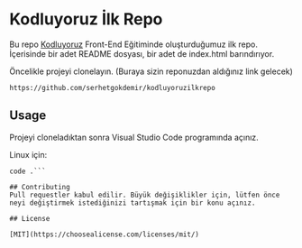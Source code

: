 # Kodluyoruz İlk Repo

Bu repo [Kodluyoruz](https://www.kodluyoruz.org/) Front-End Eğitiminde oluşturduğumuz ilk repo. İçerisinde bir adet README dosyası, bir adet de index.html barındırıyor.

Öncelikle projeyi clonelayın. (Buraya sizin reponuzdan aldığınız link gelecek)

```https://github.com/serhetgokdemir/kodluyoruzilkrepo```

## Usage
Projeyi cloneladıktan sonra Visual Studio Code programında açınız.

Linux için:
```cd kodluyoruzilkrepo
code .```

## Contributing
Pull requestler kabul edilir. Büyük değişiklikler için, lütfen önce neyi değiştirmek istediğinizi tartışmak için bir konu açınız.

## License

[MIT](https://choosealicense.com/licenses/mit/)
